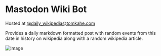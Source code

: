 # Mastodon Wiki Bot

Hosted at [@daily_wikipedia@tomkahe.com](https://tomkahe.com/@daily_wikipedia)

Provides a daily markdown formatted post with random events from this date in history on wikipedia along with a random wikipedia article.

![image](https://github.com/TomCasavant/wikibot/assets/7014115/3c371c26-5a0b-4c41-bf41-8ae2d5843995)
